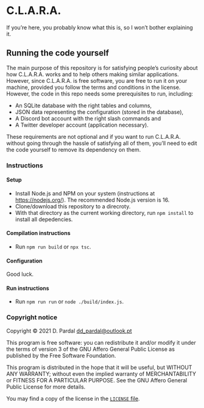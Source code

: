 # C.L.A.R.A.

If you’re here, you probably know what this is, so I won’t bother explaining it.

## Running the code yourself

The main purpose of this repository is for satisfying people’s curiosity about how C.L.A.R.A. works and to help others making similar applications. However, since C.L.A.R.A. is free software, you are free to run it on your machine, provided you follow the terms and conditions in the license. However, the code in this repo needs some prerequisites to run, including:

- An SQLite database with the right tables and columns,
- JSON data representing the configuration (stored in the database),
- A Discord bot account with the right slash commands and
- A Twitter developer account (application necessary).

These requirements are not optional and if you want to run C.L.A.R.A. without going through the hassle of satisfying all of them, you’ll need to edit the code yourself to remove its dependency on them.

### Instructions

#### Setup

- Install Node.js and NPM on your system (instructions at https://nodejs.org/). The recommended Node.js version is 16.
- Clone/download this repository to a direcroty.
- With that directory as the current working directory, run `npm install` to install all depedencies.

#### Compilation instructions

- Run `npm run build` or `npx tsc`.

#### Configuration

Good luck.

#### Run instructions

- Run `npm run run` or `node ./build/index.js`.

### Copyright notice

Copyright © 2021 D. Pardal <dd_pardal@outlook.pt>

This program is free software: you can redistribute it and/or modify it under the terms of version 3 of the GNU Affero General Public License as published by the Free Software Foundation.

This program is distributed in the hope that it will be useful, but WITHOUT ANY WARRANTY; without even the implied warranty of MERCHANTABILITY or FITNESS FOR A PARTICULAR PURPOSE. See the GNU Affero General Public License for more details.

You may find a copy of the license in the [`LICENSE` file](https://github.com/dd-pardal/clara/blob/main/LICENSE).

